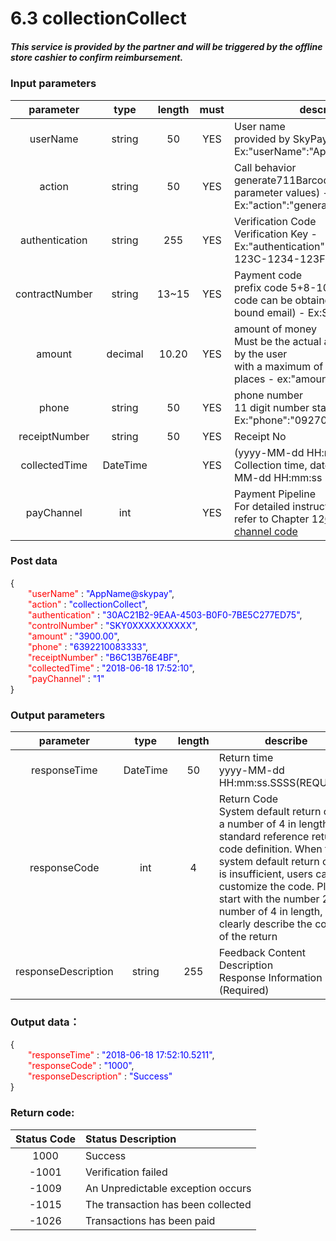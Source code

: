 # 6.3 collectionCollect

##### This service is provided by the partner and will be triggered by the offline store cashier to confirm reimbursement.

### Input parameters
| parameter                        |    type     | length   |must|describe|
| :-------------------------: | :-----------: |:-----:|:----:|--------------------------------|   
|userName|string|50|YES|User name<br> provided by SkyPay - Ex:"userName":"AppName@skypay"|
|action|string|50|YES|Call behavior<br>generate711Barcode(Fixed parameter values) - Ex:"action":"generate711Barcode"|
|authentication|string |255|YES|Verification Code<br>  Verification Key - Ex:"authentication":"E1234567-123C-1234-123F-A12345670"|
|contractNumber |string|13~15|YES|Payment code<br> prefix code 5+8-10 digits (prefix code can be obtained from the bound email) - Ex:SKY**12345678|
|amount|decimal|10.20|YES|amount of money<br>Must be the actual amount received by the user<br> with a maximum of two decimal places -  ex:"amount":3400.00|
|phone|string|50|YES|phone number<br>11 digit number starting with 09/08  Ex:"phone":"09270348095"|
|receiptNumber  |string|50|YES|  Receipt No|
|collectedTime|DateTime| |YES|(yyyy-MM-dd HH:mm:ss) <br> Collection time, date format yyyy-MM-dd HH:mm:ss|
|payChannel|int||YES|Payment Pipeline <br> For detailed instructions, please refer to Chapter 12[Collection channel code](/en/Paymentpipeline/Paymentpipeline1.md)|

### Post data


{<br>
    <font color=red>&ensp;&ensp;&ensp;&ensp;"userName"</font> : <font color=blue>"AppName@skypay"</font>,<br>
    <font color=red>&ensp;&ensp;&ensp;&ensp;"action"</font> : <font color=blue>"collectionCollect"</font>,<br>
    <font color=red>&ensp;&ensp;&ensp;&ensp;"authentication"</font> : <font color=blue>"30AC21B2-9EAA-4503-B0F0-7BE5C277ED75"</font>,<br>
    <font color=red>&ensp;&ensp;&ensp;&ensp;"controlNumber"</font> : <font color=blue>"SKY0XXXXXXXXXX"</font>,<br>
    <font color=red>&ensp;&ensp;&ensp;&ensp;"amount"</font> : <font color=blue>"3900.00"</font>,<br>
    <font color=red>&ensp;&ensp;&ensp;&ensp;"phone"</font> : <font color=blue>"6392210083333"</font>,<br>
    <font color=red>&ensp;&ensp;&ensp;&ensp;"receiptNumber"</font> : <font color=blue>"B6C13B76E4BF"</font>,<br>
    <font color=red>&ensp;&ensp;&ensp;&ensp;"collectedTime"</font> : <font color=blue>"2018-06-18 17:52:10"</font>,<br>
    <font color=red>&ensp;&ensp;&ensp;&ensp;"payChannel"</font> : <font color=blue>"1"</font><br>
}


### Output parameters
| parameter                        |    type     | length   |describe|
| :-------------------------: | :-----------: |:-----:|--------------------------------|   
|responseTime|DateTime|50|Return time <br> yyyy-MM-dd HH:mm:ss.SSSS(REQUIRED)|
|responseCode |int|4|Return Code <br> System default return code, a number of 4 in length, standard reference return code definition. When the system default return code is insufficient, users can customize the code. Please start with the number 2, a number of 4 in length, and clearly describe the content of the return|
|responseDescription |string|255|Feedback Content Description<br> Response Information (Required)|

### Output data：


{<br>
  <font color=red>&ensp;&ensp;&ensp;&ensp;"responseTime"</font> : <font color=blue>"2018-06-18 17:52:10.5211"</font>,<br>
  <font color=red>&ensp;&ensp;&ensp;&ensp;"responseCode"</font> : <font color=blue>"1000"</font>,<br>
  <font color=red>&ensp;&ensp;&ensp;&ensp;"responseDescription"</font> : <font color=blue>"Success"</font><br>
}


### Return code:

| Status  Code                      |    Status Description     | 
| :-------------------------: | :----------- |
|1000 |Success|
|-1001|Verification  failed|
|-1009|An Unpredictable exception occurs|
|-1015|The transaction has been collected|
|-1026|Transactions has been paid|








